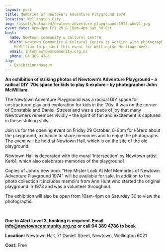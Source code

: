 ```yaml
---
layout: post
title: Memories of Newtown's Adventure Playground 1974
location: Wellington City
img: /assets/uploaded/newtown-adventure-playground-1974-whw21.jpg
event_date: 6pm–9pm Fri 29 & 10am–4pm Sat 30 Oct
host:
  name: Newtown Community & Cultural Centre
  blurb: Newtown Community & Cultural Centre is working with photographer John
    McWilliam to present this event for Wellington Heritage Week.
  email: info@newtowncommunity.org.nz
  phone: 04 389 4786
tag:
  - Exhibition/Museum
---
```

**An exhibition of striking photos of Newtown’s Adventure Playground – a radical DIY ‘70s space for kids to play & explore – by photographer John McWilliam.** 

The Newtown Adventure Playground was a radical DIY space for unstructured play and exploration for kids in the ‘70s. It was on the corner of Constable and Daniell Streets and was a space of joy that many Newtowners remember vividly – the spirit of fun and excitement is captured in these striking stills. 

Join us for the opening event on Friday 29 October, 6-9pm for kōrero about the playground, a chance to share memories and to enjoy the photographs. The event will be held at Newtown Hall, which is on the site of the old playground. 

Newtown Hall is decorated with the mural ‘Intersection’ by Newtown artist Kerb1, which also celebrates memories of the playground! 

Copies of John’s new book "Hey Mister Look At Me! Memories of Newtown Adventure Playground 1974" will be available for sale. In addition to the photo collection it includes memoirs from Ann Hunt who started the original playground in 1973 and was a volunteer throughout. 

The exhibition will also be open from 10am-4pm on Saturday 30 to view the photographs.

<br>

**Due to Alert Level 3, booking is required. Email [info@newtowncommunity.org.nz](mailto:info@newtowncommunity.org.nz) or call 04 389 4786 to book**

**Location:** Newtown Hall, 71 Daniell Street, Newtown, Wellington 6021

**Cost:** Free
